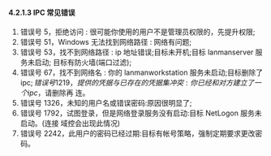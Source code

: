 #### 4.2.1.3 IPC 常见错误

1. 错误号 5，拒绝访问 : 很可能你使用的用户不是管理员权限的，先提升权限;
2. 错误号 51，Windows 无法找到网络路径 : 网络有问题;
3. 错误号 53，找不到网络路径 : ip 地址错误;目标未开机;目标 lanmanserver 服务未启动; 目标有防火墙(端口过滤);
4. 错误号 67，找不到网络名 : 你的 lanmanworkstation 服务未启动;目标删除了 ipc$; 错 误号 1219，提供的凭据与已存在的凭据集冲突:你已经和对方建立了一个 ipc$，请删除再 连。
5. 错误号 1326，未知的用户名或错误密码:原因很明显了;
6. 错误号 1792，试图登录，但是网络登录服务没有启动:目标 NetLogon 服务未启动。(连接 域控会出现此情况)
7. 错误号 2242，此用户的密码已经过期:目标有帐号策略，强制定期要求更改密码。

